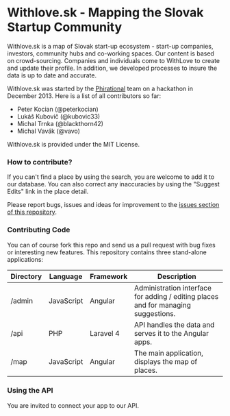 # Withlove.sk - Mapping the Slovak Startup Community

Withlove.sk is a map of Slovak start-up ecosystem - start-up companies, investors, community hubs and co-working spaces. Our content is based on crowd-sourcing. Companies and individuals come to WithLove to create and update their profile. In addition, we developed processes to insure the data is up to date and accurate.

Withlove.sk was started by the [Phirational](https://github.com/Phirational) team on a hackathon in December 2013. Here is a list of all contributors so far:

- Peter Kocian (@peterkocian)
- Lukáš Kubovič (@kubovic33)
- Michal Trnka (@blackthorn42)
- Michal Vavák (@vavo)

Withlove.sk is provided under the MIT License.

### How to contribute?

If you can't find a place by using the search, you are welcome to add it to our database. You can also correct any inaccuracies by using the "Suggest Edits" link in the place detail.

Please report bugs, issues and ideas for improvement to the [issues section of this repository](https://github.com/Phirational/withlove/issues). 

### Contributing Code

You can of course fork this repo and send us a pull request with bug fixes or interesting new features. This repository contains three stand-alone applications:

Directory | Language | Framework | Description
------------- | ------------- |  ------------- | ------------- 
/admin | JavaScript | Angular | Administration interface for adding / editing places and for managing suggestions.
/api | PHP | Laravel 4 | API handles the data and serves it to the Angular apps.
/map | JavaScript | Angular | The main application, displays the map of places.

### Using the API

You are invited to connect your app to our API.
